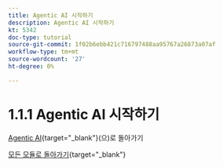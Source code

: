 ```yaml
---
title: Agentic AI 시작하기
description: Agentic AI 시작하기
kt: 5342
doc-type: tutorial
source-git-commit: 1f02b6ebb421c716797488aa95767a26873a07af
workflow-type: tm+mt
source-wordcount: '27'
ht-degree: 0%

---
```


# 1.1.1 Agentic AI 시작하기

[Agentic AI](./agenticai.md){target="_blank"}(으)로 돌아가기

[모든 모듈로 돌아가기](./../../../overview.md){target="_blank"}